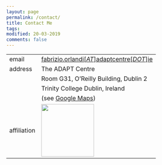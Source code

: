 ```yaml
---
layout: page
permalink: /contact/
title: Contact Me
tags: 
modified: 20-03-2019
comments: false
---
```

<!---
email: <a href="mailto:fabrizio.orlandi[*AT*]adaptcentre[*DOT*]ie">fabrizio.orlandi[*AT*]adaptcentre[*DOT*]ie</a>  
phone: +353   
address: ADAPT Centre, Room G31, O'Reilly Building, Dublin 2 (see <a href="https://goo.gl/maps/1H5Vr5TEmA72">Google Maps</a>)  
Trinity College Dublin, Ireland  
affiliation: IEEE (S'09-M'17)  
-->

|                  |                                                                       |
|------------------|-----------------------------------------------------------------------|
| email            | <a href="mailto:fabrizio.orlandi[*AT*]adaptcentre[*DOT*]ie">fabrizio.orlandi[*AT*]adaptcentre[*DOT*]ie</a>|
| address          | The ADAPT Centre                                                      |
|                  | Room G31, O’Reilly Building, Dublin 2                                 |
|                  | Trinity College Dublin, Ireland                                       |
|                  | (see <a href="https://goo.gl/maps/1H5Vr5TEmA72">Google Maps</a>)|
| affiliation      | <img src="{{ site.baseurl }}/images/adapt-logo.png" width="140">      |

<!---
| curriculum vitae | <a href="https://">PDF</a>|
-->

